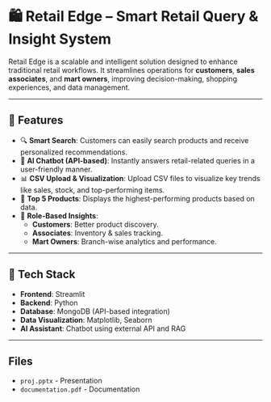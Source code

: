 # 🛍️ Retail Edge – Smart Retail Query & Insight System

Retail Edge is a scalable and intelligent solution designed to enhance traditional retail workflows. It streamlines operations for **customers**, **sales associates**, and **mart owners**, improving decision-making, shopping experiences, and data management.

---

## 📌 Features

- 🔍 **Smart Search**: Customers can easily search products and receive personalized recommendations.
- 💬 **AI Chatbot (API-based)**: Instantly answers retail-related queries in a user-friendly manner.
- 📊 **CSV Upload & Visualization**: Upload CSV files to visualize key trends like sales, stock, and top-performing items.
- 🥇 **Top 5 Products**: Displays the highest-performing products based on data.
- 👥 **Role-Based Insights**:
  - **Customers**: Better product discovery.
  - **Associates**: Inventory & sales tracking.
  - **Mart Owners**: Branch-wise analytics and performance.

---

## 🧰 Tech Stack

- **Frontend**: Streamlit
- **Backend**: Python
- **Database**: MongoDB (API-based integration)
- **Data Visualization**: Matplotlib, Seaborn
- **AI Assistant**: Chatbot using external API and RAG

---

## Files

- `proj.pptx` - Presentation
- `documentation.pdf` - Documentation

